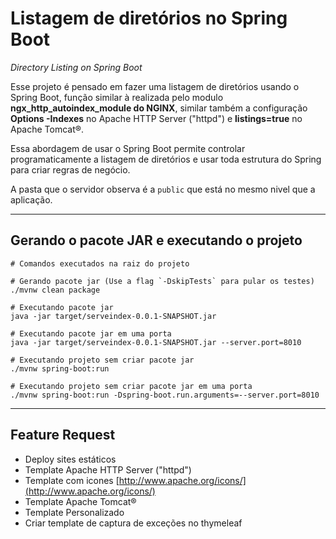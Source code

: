 # Listagem de diretórios no Spring Boot

*Directory Listing on Spring Boot*

Esse projeto é pensado em fazer uma listagem de diretórios usando o Spring Boot, função similar à realizada pelo modulo **ngx_http_autoindex_module do NGINX**, similar também a configuração **Options -Indexes** no Apache HTTP Server ("httpd") e **listings=true** no Apache Tomcat®.

Essa abordagem de usar o Spring Boot permite controlar programaticamente a listagem de diretórios e usar toda estrutura do Spring para criar regras de negócio.

A pasta que o servidor observa é a `public` que está no mesmo nivel que a aplicação.

---

## Gerando o pacote JAR e executando o projeto

````shell
# Comandos executados na raiz do projeto

# Gerando pacote jar (Use a flag `-DskipTests` para pular os testes)
./mvnw clean package

# Executando pacote jar
java -jar target/serveindex-0.0.1-SNAPSHOT.jar

# Executando pacote jar em uma porta
java -jar target/serveindex-0.0.1-SNAPSHOT.jar --server.port=8010

# Executando projeto sem criar pacote jar
./mvnw spring-boot:run

# Executando projeto sem criar pacote jar em uma porta
./mvnw spring-boot:run -Dspring-boot.run.arguments=--server.port=8010
````

---

## Feature Request

- Deploy sites estáticos
- Template Apache HTTP Server ("httpd")
- Template com icones [http://www.apache.org/icons/](http://www.apache.org/icons/)
- Template Apache Tomcat®
- Template Personalizado
- Criar template de captura de exceções no thymeleaf
